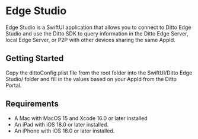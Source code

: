 # Edge Studio

Edge Studio is a SwiftUI application that allows you to connect to Ditto Edge Studio and use the Ditto SDK to query information in the Ditto Edge Server, local Edge Server, or P2P with other devices sharing the same AppId.

## Getting Started

Copy the dittoConfig.plist file from the root folder into the SwiftUI/Ditto Edge Studio/ folder and fill in the values based on your AppId from the Ditto Portal.

## Requirements

- A Mac with MacOS 15 and Xcode 16.0 or later installed  
- An iPad with iOS 18.0 or later installed.
- An iPhone with iOS 18.0 or later installed.
